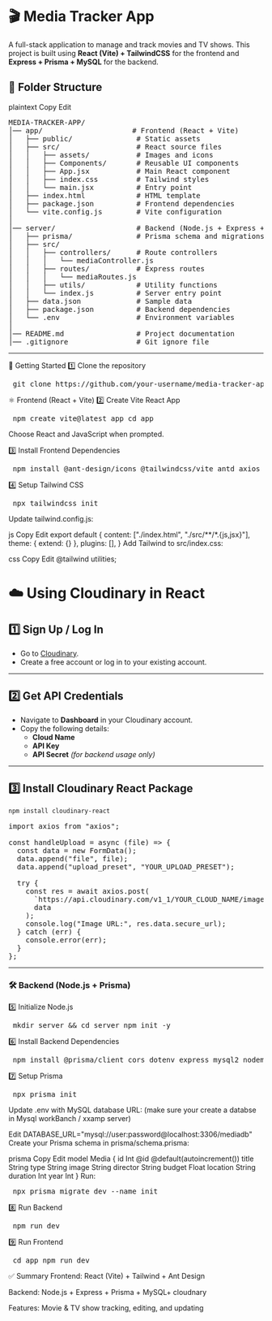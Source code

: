 <h1>🎬 Media Tracker App</h1>

A full-stack application to manage and track movies and TV shows.
This project is built using <b>React (Vite) + TailwindCSS</b> for the frontend and<b> Express + Prisma + MySQL</b> for the backend.


<h2>📂 Folder Structure</h2>
plaintext
Copy
Edit
<pre>
MEDIA-TRACKER-APP/
│── app/                     # Frontend (React + Vite)
│   ├── public/               # Static assets
│   ├── src/                  # React source files
│   │   ├── assets/           # Images and icons
│   │   ├── Components/       # Reusable UI components
│   │   ├── App.jsx           # Main React component
│   │   ├── index.css         # Tailwind styles
│   │   └── main.jsx          # Entry point
│   ├── index.html            # HTML template
│   ├── package.json          # Frontend dependencies
│   └── vite.config.js        # Vite configuration
│
│── server/                   # Backend (Node.js + Express + Prisma)
│   ├── prisma/               # Prisma schema and migrations
│   ├── src/
│   │   ├── controllers/      # Route controllers
│   │   │   └── mediaController.js
│   │   ├── routes/           # Express routes
│   │   │   └── mediaRoutes.js
│   │   ├── utils/            # Utility functions
│   │   └── index.js          # Server entry point
│   ├── data.json             # Sample data
│   ├── package.json          # Backend dependencies
│   └── .env                  # Environment variables
│
│── README.md                 # Project documentation
│── .gitignore                # Git ignore file
</pre>

<hr>

🚀 Getting Started
1️⃣ Clone the repository
<pre> git clone https://github.com/your-username/media-tracker-app.git cd media-tracker-app </pre>
⚛️ Frontend (React + Vite)
2️⃣ Create Vite React App
<pre> npm create vite@latest app cd app </pre>
Choose React and JavaScript when prompted.

3️⃣ Install Frontend Dependencies
<pre> npm install @ant-design/icons @tailwindcss/vite antd axios react react-dom react-hot-toast react-router-dom tailwindcss </pre>
4️⃣ Setup Tailwind CSS
<pre> npx tailwindcss init </pre>
Update tailwind.config.js:

js
Copy
Edit
export default {
  content: ["./index.html", "./src/**/*.{js,jsx}"],
  theme: { extend: {} },
  plugins: [],
}
Add Tailwind to src/index.css:

css
Copy
Edit
@tailwind utilities;

# ☁️ Using Cloudinary in React  

## 1️⃣ Sign Up / Log In  
- Go to [Cloudinary](https://cloudinary.com/).  
- Create a free account or log in to your existing account.  

---

## 2️⃣ Get API Credentials  
- Navigate to **Dashboard** in your Cloudinary account.  
- Copy the following details:  
  - **Cloud Name**  
  - **API Key**  
  - **API Secret** *(for backend usage only)*  

---

## 3️⃣ Install Cloudinary React Package  

```bash
npm install cloudinary-react
```

<pre>
import axios from "axios";

const handleUpload = async (file) => {
  const data = new FormData();
  data.append("file", file);
  data.append("upload_preset", "YOUR_UPLOAD_PRESET");

  try {
    const res = await axios.post(
      `https://api.cloudinary.com/v1_1/YOUR_CLOUD_NAME/image/upload`,
      data
    );
    console.log("Image URL:", res.data.secure_url);
  } catch (err) {
    console.error(err);
  }
};
</pre>

<hr>
<h3>🛠️ Backend (Node.js + Prisma)</h3>
5️⃣ Initialize Node.js
<pre> mkdir server && cd server npm init -y </pre>
6️⃣ Install Backend Dependencies
<pre> npm install @prisma/client cors dotenv express mysql2 nodemon npm install prisma --save-dev </pre>
7️⃣ Setup Prisma
<pre> npx prisma init </pre>

Update .env with MySQL database URL:
(make sure your create a databse in Mysql workBanch / xxamp server)

Edit
DATABASE_URL="mysql://user:password@localhost:3306/mediadb"
Create your Prisma schema in prisma/schema.prisma:

prisma
Copy
Edit
model Media {
  id       Int     @id @default(autoincrement())
  title    String
  type     String
  image    String
  director String
  budget   Float
  location String
  duration Int
  year     Int
}
Run:

<pre> npx prisma migrate dev --name init </pre>
8️⃣ Run Backend
<pre> npm run dev </pre>
9️⃣ Run Frontend
<pre> cd app npm run dev </pre>

✅ Summary
Frontend: React (Vite) + Tailwind + Ant Design

Backend: Node.js + Express + Prisma + MySQL+ cloudnary

Features: Movie & TV show tracking, editing, and updating
